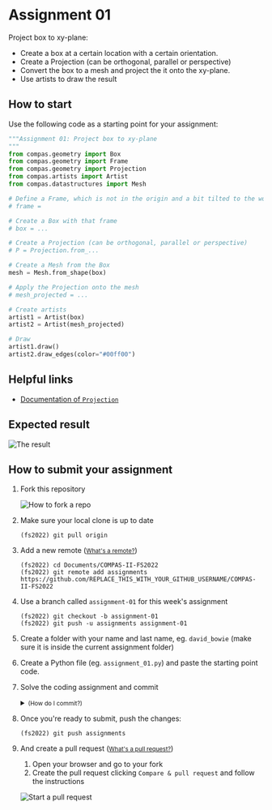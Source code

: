 # Assignment 01

Project box to xy-plane:

* Create a box at a certain location with a certain orientation.
* Create a Projection (can be orthogonal, parallel or perspective)
* Convert the box to a mesh and project the it onto the xy-plane.
* Use artists to draw the result

## How to start

Use the following code as a starting point for your assignment:

```python
"""Assignment 01: Project box to xy-plane
"""
from compas.geometry import Box
from compas.geometry import Frame
from compas.geometry import Projection
from compas.artists import Artist
from compas.datastructures import Mesh

# Define a Frame, which is not in the origin and a bit tilted to the world frame
# frame =

# Create a Box with that frame
# box = ...

# Create a Projection (can be orthogonal, parallel or perspective)
# P = Projection.from_...

# Create a Mesh from the Box
mesh = Mesh.from_shape(box)

# Apply the Projection onto the mesh
# mesh_projected = ...

# Create artists
artist1 = Artist(box)
artist2 = Artist(mesh_projected)

# Draw
artist1.draw()
artist2.draw_edges(color="#00ff00")

```

## Helpful links

* [Documentation of `Projection`](https://compas.dev/compas/latest/api/generated/compas.geometry.Projection.html?highlight=projection#compas.geometry.Projection)

## Expected result

![The result](project_box.jpg)

## How to submit your assignment

1. Fork this repository

    ![How to fork a repo](../../.github/fork.png)

2. Make sure your local clone is up to date

       (fs2022) git pull origin

3. Add a new remote (<small>[What's a remote?](https://docs.github.com/en/github/using-git/about-remote-repositories)</small>)

       (fs2022) cd Documents/COMPAS-II-FS2022
       (fs2022) git remote add assignments https://github.com/REPLACE_THIS_WITH_YOUR_GITHUB_USERNAME/COMPAS-II-FS2022

4. Use a branch called `assignment-01` for this week's assignment

       (fs2022) git checkout -b assignment-01
       (fs2022) git push -u assignments assignment-01

5. Create a folder with your name and last name, eg. `david_bowie` (make sure it is inside the current assignment folder)
6. Create a Python file (eg. `assignment_01.py`) and paste the starting point code.
7. Solve the coding assignment and commit
    <details><summary><small>(How do I commit?)</small></summary>
    <p>

    Usually, commits are done from a visual client or VS code,
    but you can also commit your changes from the command line:

       (fs2022) git add lecture_02/assignment_01/david_bowie/\* && git commit -m "hello world"

    
    </p>
    </details>

8. Once you're ready to submit, push the changes:

       (fs2022) git push assignments

9. And create a pull request (<small>[What's a pull request?](https://docs.github.com/en/pull-requests/collaborating-with-pull-requests/proposing-changes-to-your-work-with-pull-requests/about-pull-requests)</small>)

    1. Open your browser and go to your fork
    2. Create the pull request clicking `Compare & pull request` and follow the instructions

    ![Start a pull request](../../.github/pull-request.png)
